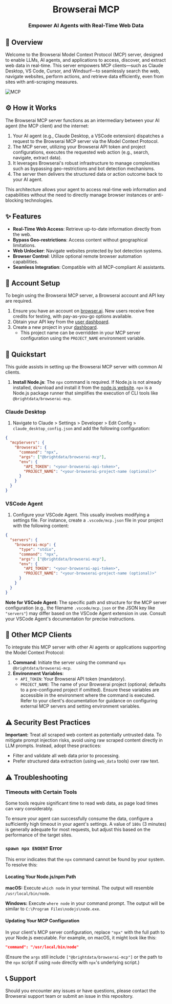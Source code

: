<h1 align="center">Browserai MCP</h1>
<h3 align="center">Empower AI Agents with Real-Time Web Data</h3>

## 🌟 Overview

Welcome to the Browserai Model Context Protocol (MCP) server, designed to enable LLMs, AI agents, and applications to access, discover, and extract web data in real-time. This server empowers MCP clients—such as Claude Desktop, VS Code, Cursor, and Windsurf—to seamlessly search the web, navigate websites, perform actions, and retrieve data efficiently, even from sites with anti-scraping measures.

![MCP](https://github.com/user-attachments/assets/b949cb3e-c80a-4a43-b6a5-e0d6cec619a7)

## ⚙️ How it Works

The Browserai MCP server functions as an intermediary between your AI agent (the MCP client) and the internet:
1.  Your AI agent (e.g., Claude Desktop, a VSCode extension) dispatches a request to the Browserai MCP server via the Model Context Protocol.
2.  The MCP server, utilizing your Browserai API token and project configurations, executes the requested web action (e.g., search, navigate, extract data).
3.  It leverages Browserai's robust infrastructure to manage complexities such as bypassing geo-restrictions and bot detection mechanisms.
4.  The server then delivers the structured data or action outcome back to your AI agent.

This architecture allows your agent to access real-time web information and capabilities without the need to directly manage browser instances or anti-blocking technologies.

## ✨ Features

- **Real-Time Web Access**: Retrieve up-to-date information directly from the web.
- **Bypass Geo-restrictions**: Access content without geographical limitations.
- **Web Unlocker**: Navigate websites protected by bot detection systems.
- **Browser Control**: Utilize optional remote browser automation capabilities.
- **Seamless Integration**: Compatible with all MCP-compliant AI assistants.

## 🔧 Account Setup

To begin using the Browserai MCP server, a Browserai account and API key are required.

1. Ensure you have an account on [browser.ai](https://browser.ai). New users receive free credits for testing, with pay-as-you-go options available.
2. Obtain your API key from the [user dashboard](https://browser.ai/dashboard/page/projects).
3. Create a new project in your [dashboard](https://browser.ai/dashboard/page/overview).
   - This project name can be overridden in your MCP server configuration using the `PROJECT_NAME` environment variable.

## 🚀 Quickstart

This guide assists in setting up the Browserai MCP server with common AI clients.

1.  **Install Node.js**:
    The `npx` command is required. If Node.js is not already installed, download and install it from the [node.js website](https://nodejs.org/en/download). `npx` is a Node.js package runner that simplifies the execution of CLI tools like `@brightdata/browserai-mcp`.

### Claude Desktop

1.  Navigate to Claude > Settings > Developer > Edit Config > `claude_desktop_config.json` and add the following configuration:

```json
{
  "mcpServers": {
    "Browserai": {
      "command": "npx",
      "args": ["@brightdata/browserai-mcp"],
      "env": {
        "API_TOKEN": "<your-browserai-api-token>",
        "PROJECT_NAME": "<your-browserai-project-name (optional)>"
      }
    }
  }
}
```

### VSCode Agent

1.  Configure your VSCode Agent. This usually involves modifying a settings file. For instance, create a `.vscode/mcp.json` file in your project with the following content:

```json
{
  "servers": {
    "browserai-mcp": {
      "type": "stdio",
      "command": "npx",
      "args": ["@brightdata/browserai-mcp"],
      "env": {
        "API_TOKEN": "<your-browserai-api-token>",
        "PROJECT_NAME": "<your-browserai-project-name (optional)>"
      }
    }
  }
}
```

**Note for VSCode Agent:** The specific path and structure for the MCP server configuration (e.g., the filename `.vscode/mcp.json` or the JSON key like `"servers"`) may differ based on the VSCode Agent extension in use. Consult your VSCode Agent's documentation for precise instructions.

## 🔌 Other MCP Clients

To integrate this MCP server with other AI agents or applications supporting the Model Context Protocol:

1.  **Command**: Initiate the server using the command `npx @brightdata/browserai-mcp`.
2.  **Environment Variables**:
    *   `API_TOKEN`: Your Browserai API token (mandatory).
    *   `PROJECT_NAME`: The name of your Browserai project (optional; defaults to a pre-configured project if omitted).
    Ensure these variables are accessible in the environment where the command is executed. Refer to your client's documentation for guidance on configuring external MCP servers and setting environment variables.

## ⚠️ Security Best Practices

**Important:** Treat all scraped web content as potentially untrusted data. To mitigate prompt injection risks, avoid using raw scraped content directly in LLM prompts.
Instead, adopt these practices:
- Filter and validate all web data prior to processing.
- Prefer structured data extraction (using `web_data` tools) over raw text.

## ⚠️ Troubleshooting

### Timeouts with Certain Tools

Some tools require significant time to read web data, as page load times can vary considerably.

To ensure your agent can successfully consume the data, configure a sufficiently high timeout in your agent's settings. A value of `180s` (3 minutes) is generally adequate for most requests, but adjust this based on the performance of the target sites.

### `spawn npx ENOENT` Error

This error indicates that the `npx` command cannot be found by your system. To resolve this:

#### Locating Your Node.js/npm Path

**macOS:**
Execute `which node` in your terminal. The output will resemble `/usr/local/bin/node`.

**Windows:**
Execute `where node` in your command prompt. The output will be similar to `C:\Program Files\nodejs\node.exe`.

#### Updating Your MCP Configuration

In your client's MCP server configuration, replace `"npx"` with the full path to your Node.js executable. For example, on macOS, it might look like this:

```json
"command": "/usr/local/bin/node"
```
(Ensure the `args` still include `["@brightdata/browserai-mcp"]` or the path to the `npx` script if using `node` directly with `npx`'s underlying script.)

## 📞 Support

Should you encounter any issues or have questions, please contact the Browserai support team or submit an issue in this repository.
